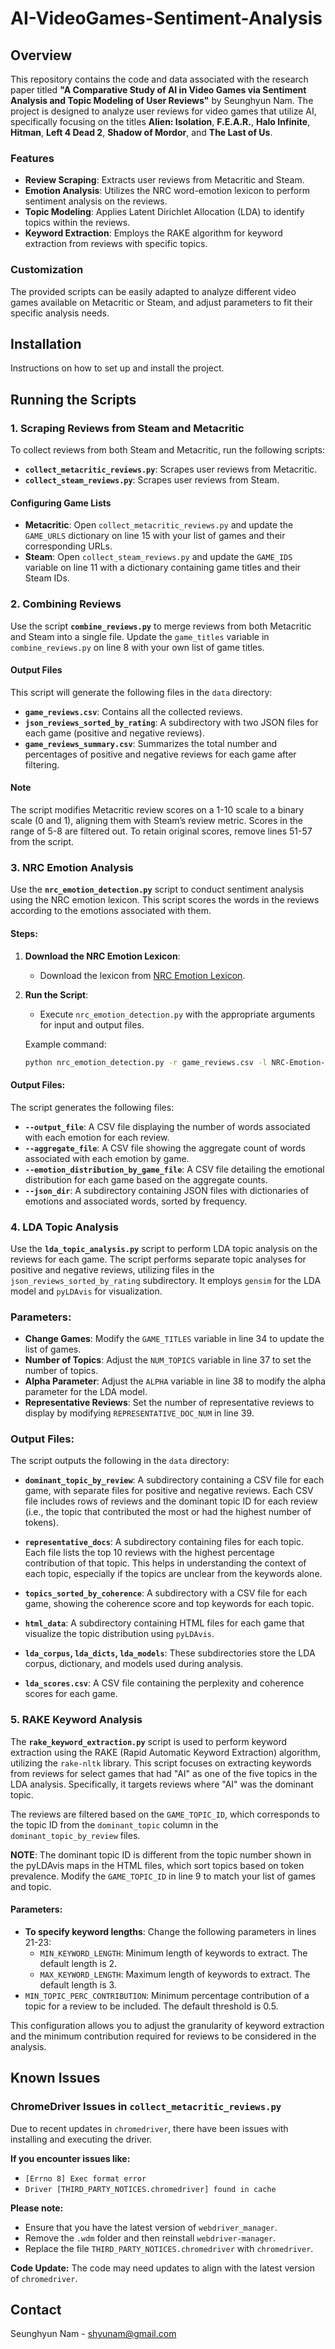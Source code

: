 # AI-VideoGames-Sentiment-Analysis

## Overview

This repository contains the code and data associated with the research paper titled **"A Comparative Study of AI in Video Games via Sentiment Analysis and Topic Modeling of User Reviews"** by Seunghyun Nam. The project is designed to analyze user reviews for video games that utilize AI, specifically focusing on the titles **Alien: Isolation**, **F.E.A.R.**, **Halo Infinite**, **Hitman**, **Left 4 Dead 2**, **Shadow of Mordor**, and **The Last of Us**.

### Features

- **Review Scraping**: Extracts user reviews from Metacritic and Steam.
- **Emotion Analysis**: Utilizes the NRC word-emotion lexicon to perform sentiment analysis on the reviews.
- **Topic Modeling**: Applies Latent Dirichlet Allocation (LDA) to identify topics within the reviews.
- **Keyword Extraction**: Employs the RAKE algorithm for keyword extraction from reviews with specific topics.

### Customization

The provided scripts can be easily adapted to analyze different video games available on Metacritic or Steam, and adjust parameters to fit their specific analysis needs. 

## Installation

Instructions on how to set up and install the project.

## Running the Scripts

### 1. Scraping Reviews from Steam and Metacritic

To collect reviews from both Steam and Metacritic, run the following scripts:

- **`collect_metacritic_reviews.py`**: Scrapes user reviews from Metacritic.
- **`collect_steam_reviews.py`**: Scrapes user reviews from Steam.

#### Configuring Game Lists

- **Metacritic**: Open `collect_metacritic_reviews.py` and update the `GAME_URLS` dictionary on line 15 with your list of games and their corresponding URLs.
- **Steam**: Open `collect_steam_reviews.py` and update the `GAME_IDS` variable on line 11 with a dictionary containing game titles and their Steam IDs.

### 2. Combining Reviews

Use the script **`combine_reviews.py`** to merge reviews from both Metacritic and Steam into a single file.
Update the `game_titles` variable in `combine_reviews.py` on line 8 with your own list of game titles.

#### Output Files

This script will generate the following files in the `data` directory:
- **`game_reviews.csv`**: Contains all the collected reviews.
- **`json_reviews_sorted_by_rating`**: A subdirectory with two JSON files for each game (positive and negative reviews).
- **`game_reviews_summary.csv`**: Summarizes the total number and percentages of positive and negative reviews for each game after filtering.

#### Note

The script modifies Metacritic review scores on a 1-10 scale to a binary scale (0 and 1), aligning them with Steam’s review metric. Scores in the range of 5-8 are filtered out. To retain original scores, remove lines 51-57 from the script.

### 3. NRC Emotion Analysis

Use the **`nrc_emotion_detection.py`** script to conduct sentiment analysis using the NRC emotion lexicon. This script scores the words in the reviews according to the emotions associated with them.

#### Steps:

1. **Download the NRC Emotion Lexicon**:
   - Download the lexicon from [NRC Emotion Lexicon](https://saifmohammad.com/WebPages/NRC-Emotion-Lexicon.htm).
   
2. **Run the Script**:
   - Execute `nrc_emotion_detection.py` with the appropriate arguments for input and output files.

   Example command:
   ```bash
   python nrc_emotion_detection.py -r game_reviews.csv -l NRC-Emotion-Lexicon-Wordlevel-v0.92.txt -o nrc_emotion_analysis_results/nrc_emotion_analysis.csv -a nrc_emotion_analysis_results/nrc_aggregate_emotion_count_by_game.csv -e nrc_emotion_analysis_results/nrc_emotion_distribution_by_game.csv -j emotion_words_sorted_by_frequency

#### Output Files:

The script generates the following files:

- **`--output_file`**: A CSV file displaying the number of words associated with each emotion for each review.
- **`--aggregate_file`**: A CSV file showing the aggregate count of words associated with each emotion by game.
- **`--emotion_distribution_by_game_file`**: A CSV file detailing the emotional distribution for each game based on the aggregate counts.
- **`--json_dir`**: A subdirectory containing JSON files with dictionaries of emotions and associated words, sorted by frequency.

### 4. LDA Topic Analysis

Use the **`lda_topic_analysis.py`** script to perform LDA topic analysis on the reviews for each game. The script performs separate topic analyses for positive and negative reviews, utilizing files in the `json_reviews_sorted_by_rating` subdirectory. It employs `gensim` for the LDA model and `pyLDAvis` for visualization.

### Parameters:

- **Change Games**: Modify the `GAME_TITLES` variable in line 34 to update the list of games.
- **Number of Topics**: Adjust the `NUM_TOPICS` variable in line 37 to set the number of topics.
- **Alpha Parameter**: Adjust the `ALPHA` variable in line 38 to modify the alpha parameter for the LDA model.
- **Representative Reviews**: Set the number of representative reviews to display by modifying `REPRESENTATIVE_DOC_NUM` in line 39.

### Output Files:

The script outputs the following in the `data` directory:

- **`dominant_topic_by_review`**: A subdirectory containing a CSV file for each game, with separate files for positive and negative reviews. Each CSV file includes rows of reviews and the dominant topic ID for each review (i.e., the topic that contributed the most or had the highest number of tokens).

- **`representative_docs`**: A subdirectory containing files for each topic. Each file lists the top 10 reviews with the highest percentage contribution of that topic. This helps in understanding the context of each topic, especially if the topics are unclear from the keywords alone.

- **`topics_sorted_by_coherence`**: A subdirectory with a CSV file for each game, showing the coherence score and top keywords for each topic.

- **`html_data`**: A subdirectory containing HTML files for each game that visualize the topic distribution using `pyLDAvis`.

- **`lda_corpus`, `lda_dicts`, `lda_models`**: These subdirectories store the LDA corpus, dictionary, and models used during analysis.

- **`lda_scores.csv`**: A CSV file containing the perplexity and coherence scores for each game.

### 5. RAKE Keyword Analysis

The **`rake_keyword_extraction.py`** script is used to perform keyword extraction using the RAKE (Rapid Automatic Keyword Extraction) algorithm, utilizing the `rake-nltk` library. This script focuses on extracting keywords from reviews for select games that had "AI" as one of the five topics in the LDA analysis. Specifically, it targets reviews where "AI" was the dominant topic.

The reviews are filtered based on the `GAME_TOPIC_ID`, which corresponds to the topic ID from the `dominant_topic` column in the `dominant_topic_by_review` files.

**NOTE**: The dominant topic ID is different from the topic number shown in the pyLDAvis maps in the HTML files, which sort topics based on token prevalence. Modify the `GAME_TOPIC_ID` in line 9 to match your list of games and topic.

#### Parameters:

- **To specify keyword lengths**: Change the following parameters in lines 21-23:
  - `MIN_KEYWORD_LENGTH`: Minimum length of keywords to extract. The default length is 2.
  - `MAX_KEYWORD_LENGTH`: Maximum length of keywords to extract. The default length is 3.
- `MIN_TOPIC_PERC_CONTRIBUTION`: Minimum percentage contribution of a topic for a review to be included. The default threshold is 0.5.

This configuration allows you to adjust the granularity of keyword extraction and the minimum contribution required for reviews to be considered in the analysis.

## Known Issues

### ChromeDriver Issues in `collect_metacritic_reviews.py`

Due to recent updates in `chromedriver`, there have been issues with installing and executing the driver.

**If you encounter issues like:**
- `[Errno 8] Exec format error`
- `Driver [THIRD_PARTY_NOTICES.chromedriver] found in cache`

**Please note:**
- Ensure that you have the latest version of `webdriver_manager`.
- Remove the `.wdm` folder and then reinstall `webdriver-manager`.
- Replace the file `THIRD_PARTY_NOTICES.chromedriver` with `chromedriver`.

**Code Update:**
The code may need updates to align with the latest version of `chromedriver`. 

## Contact
Seunghyun Nam - shyunam@gmail.com